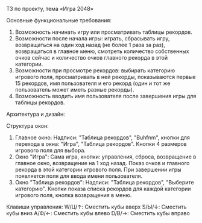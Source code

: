 ТЗ по проекту, тема «Игра 2048»

Основные функциональные требования:
1) Возможность начинать игру или просматривать таблицы рекордов.
2) Возможности после начала игры: играть, сбрасывать игру, возвращаться на один ход назад (не более 1 раза за раз), возвращаться в главное меню, смотреть количество собственных очков сейчас и количество очков главного рекорда в этой категории.
3) Возможности при просмотре рекордов: выбирать категорию игрового поля, просматривать в ней рекорды, показываются первые 15 рекордов, имя пользователя и его рекорд (один и тот же пользователь может иметь разные рекорды).
4) Возможность вводить имя пользователя после завершения игры для таблицы рекордов.

Архитектура и дизайн:

Структура окон:
1) Главное окно: Надписи: "Таблица рекордов", "Buhfnm", кнопки для перехода в окна: "Игра", "Таблица рекордов". Кнопки 4 размеров игрового поля для выбора.
2) Окно "Игра": Сама игра, кнопки: управления, сброса, возвращение в главное окно, возвращение на 1 ход назад. Показ очков и главного рекорда в этой категории игрового поля. При завершении игры появляется поля для ввода имени пользователя.
3) Окно "Таблица рекордов": Надписи: "Таблица рекордов", "Выберите категорию". Кнопки показа списка рекордов для каждой категории игрового поля, кнопка возвращения в меню.

Клавиши управления:
W/Ц/↑: Сместить кубы вверх
S/Ы/↓: Сместить кубы вниз
A/Ф/←: Сместить кубы влево
D/В/→: Сместить кубы вправо
